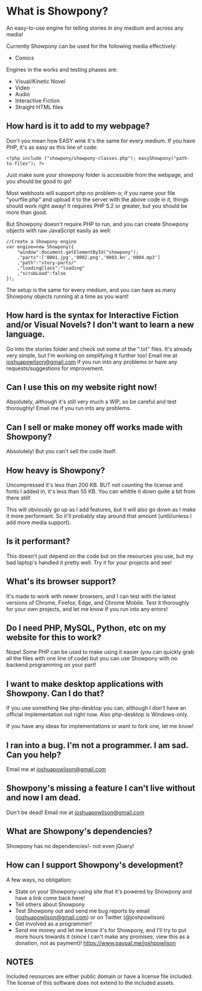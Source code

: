# What is Showpony?

An easy-to-use engine for telling stories in any medium and across any media!

Currently Showpony can be used for the following media effectively:

* Comics

Engines in the works and testing phases are:

* Visual/Kinetic Novel
* Video
* Audio
* Interactive Fiction
* Straight HTML files

## How hard is it to add to my webpage?

Don't you mean how EASY *wink* It's the same for every medium. If you have PHP, it's as easy as this line of code:

	<?php include ("showpony/showpony-classes.php"); easyShowpony("path-to-files"); ?>

Just make sure your showpony folder is accessible from the webpage, and you should be good to go!
	
Most webhosts will support php no problem-o; if you name your file "yourfile.php" and upload it to the server with the above code in it, things should work right away! It requires PHP 5.2 or greater, but you should be more than good.

But Showpony doesn't require PHP to run, and you can create Showpony objects with raw JavaScript easily as well:

	//Create a Showpony engine
	var engine=new Showpony({
		"window":document.getElementById("showpony");
		,"parts":['0001.jpg','0002.png','0003.kn','0004.mp3']
		,"path":"story-parts/"
		,"loadingClass":"loading"
		,"scrubLoad":false
	});

The setup is the same for every medium, and you can have as many Showpony objects running at a time as you want!

## How hard is the syntax for Interactive Fiction and/or Visual Novels? I don't want to learn a new language.

Go into the stories folder and check out some of the ".txt" files. It's already very simple, but I'm working on simplifying it further too! Email me at joshuapowlison@gmail.com if you run into any problems or have any requests/suggestions for improvement.

## Can I use this on my website right now!

Absolutely, although it's still very much a WIP, so be careful and test thoroughly! Email me if you run into any problems.

## Can I sell or make money off works made with Showpony?

Absolutely! But you can't sell the code itself.

## How heavy is Showpony?

Uncompressed it's less than 200 KB. BUT not counting the license and fonts I added in, it's less than 55 KB. You can whittle it down quite a bit from there still!

This will obviously go up as I add features, but it will also go down as I make it more performant. So it'll probably stay around that amount (until/unless I add more media support).

## Is it performant?

This doesn't just depend on the code but on the resources you use, but my bad laptop's handled it pretty well. Try it for your projects and see!

## What's its browser support?

It's made to work with newer browsers, and I can test with the latest versions of Chrome, Firefox, Edge, and Chrome Mobile. Test it thoroughly for your own projects, and let me know if you run into any errors!

## Do I need PHP, MySQL, Python, etc on my website for this to work?

Nope! Some PHP can be used to make using it easier (you can quickly grab all the files with one line of code) but you can use Showpony with no backend programming on your part!

## I want to make desktop applications with Showpony. Can I do that?

If you use something like php-desktop you can, although I don't have an official implementation out right now. Also php-desktop is Windows-only.

If you have any ideas for implementations or want to fork one, let me know!

## I ran into a bug. I'm not a programmer. I am sad. Can you help?

Email me at joshuapowlison@gmail.com

## Showpony's missing a feature I can't live without and now I am dead.

Don't be dead! Email me at joshuapowlison@gmail.com

## What are Showpony's dependencies?

Showpony has no dependencies!- not even jQuery!

## How can I support Showpony's development?

A few ways, no obligation:

* State on your Showpony-using site that it's powered by Showpony and have a link come back here!
* Tell others about Showpony
* Test Showpony out and send me bug reports by email (joshuapowlison@gmail.com) or on Twitter (@joshpowlison)
* Get involved as a programmer!
* Send me money and let me know it's for Showpony, and I'll try to put more hours towards it (since I can't make any promises, view this as a donation, not as payment)! https://www.paypal.me/joshpowlison

## NOTES ##

Included resources are either public domain or have a license file included. The license of this software does not extend to the included assets.

